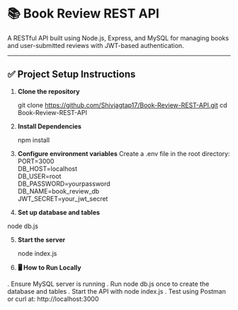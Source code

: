 # 📚 Book Review REST API

A RESTful API built using Node.js, Express, and MySQL for managing books and user-submitted reviews with JWT-based authentication.

---

## ✅ Project Setup Instructions

1. **Clone the repository**
   
   git clone https://github.com/Shivjagtap17/Book-Review-REST-API.git
   cd Book-Review-REST-API

2. **Install Dependencies**

   npm install  

3. **Configure environment variables**
   Create a .env file in the root directory:
   PORT=3000  
   DB_HOST=localhost  
   DB_USER=root  
   DB_PASSWORD=yourpassword  
   DB_NAME=book_review_db  
   JWT_SECRET=your_jwt_secret  

4. **Set up database and tables**

  node db.js  

5. **Start the server**

   node index.js  

6. **🖥️ How to Run Locally**
   
  . Ensure MySQL server is running
  . Run node db.js once to create the database and tables
  . Start the API with node index.js
  . Test using Postman or curl at: http://localhost:3000


   
